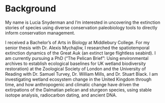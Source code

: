 # Background
My name is Lucia Snyderman and I’m interested in uncovering the extinction stories of species using diverse conservation paleobiology tools to directly inform conservation management.

I received a Bachelor’s of Arts in Biology at Middlebury College. For my senior thesis with Dr. Alexis Mychajliw, I researched the spatiotemporal extinction dynamics of the Great Auk (an extinct large flightless seabird). I am currently pursuing a PhD (“The Pelican Brief”: Using environmental archives to establish ecological baselines for UK wetland biodiversity restoration) at the Zoological Society of London and the University of Reading with Dr. Samuel Turvey, Dr. William Mills, and Dr. Stuart Black. I am investigating wetland ecosystem change in the United Kingdom through time, and how anthropogenic and climatic change have driven the extirpations of the Dalmatian pelican and sturgeon species, using stable isotope analysis, radiocarbon dating, and ancient DNA.
